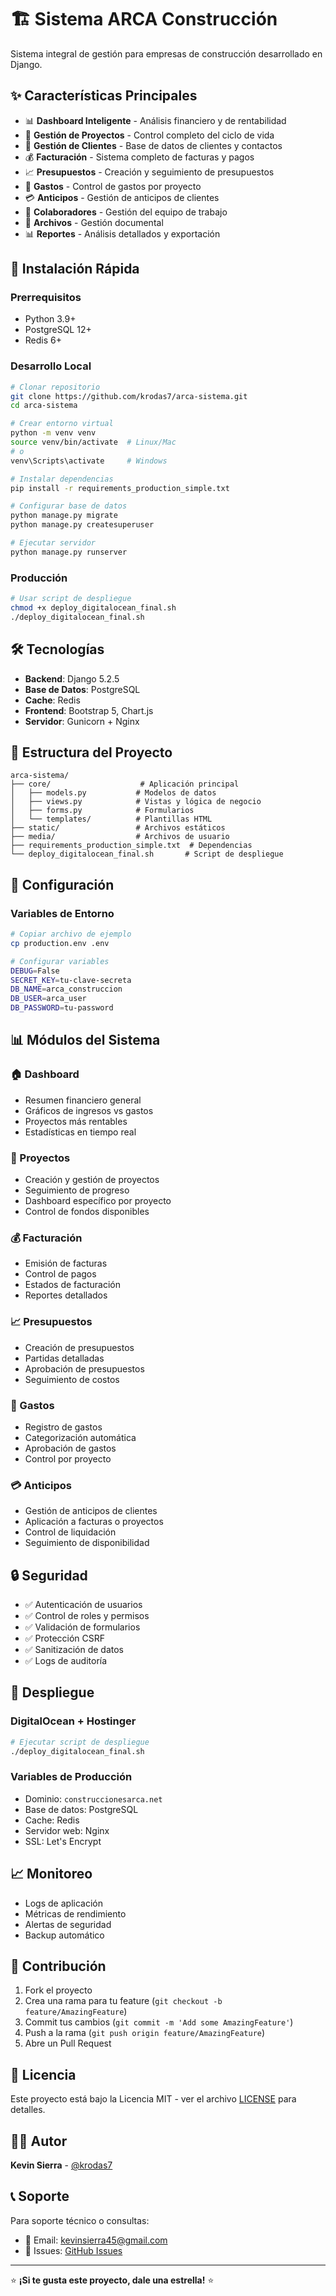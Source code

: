 # 🏗️ Sistema ARCA Construcción

Sistema integral de gestión para empresas de construcción desarrollado en Django.

## ✨ Características Principales

- 📊 **Dashboard Inteligente** - Análisis financiero y de rentabilidad
- 🏢 **Gestión de Proyectos** - Control completo del ciclo de vida
- 👥 **Gestión de Clientes** - Base de datos de clientes y contactos
- 💰 **Facturación** - Sistema completo de facturas y pagos
- 📈 **Presupuestos** - Creación y seguimiento de presupuestos
- 🧾 **Gastos** - Control de gastos por proyecto
- 💳 **Anticipos** - Gestión de anticipos de clientes
- 👷 **Colaboradores** - Gestión del equipo de trabajo
- 📁 **Archivos** - Gestión documental
- 📊 **Reportes** - Análisis detallados y exportación

## 🚀 Instalación Rápida

### Prerrequisitos
- Python 3.9+
- PostgreSQL 12+
- Redis 6+

### Desarrollo Local
```bash
# Clonar repositorio
git clone https://github.com/krodas7/arca-sistema.git
cd arca-sistema

# Crear entorno virtual
python -m venv venv
source venv/bin/activate  # Linux/Mac
# o
venv\Scripts\activate     # Windows

# Instalar dependencias
pip install -r requirements_production_simple.txt

# Configurar base de datos
python manage.py migrate
python manage.py createsuperuser

# Ejecutar servidor
python manage.py runserver
```

### Producción
```bash
# Usar script de despliegue
chmod +x deploy_digitalocean_final.sh
./deploy_digitalocean_final.sh
```

## 🛠️ Tecnologías

- **Backend**: Django 5.2.5
- **Base de Datos**: PostgreSQL
- **Cache**: Redis
- **Frontend**: Bootstrap 5, Chart.js
- **Servidor**: Gunicorn + Nginx

## 📁 Estructura del Proyecto

```
arca-sistema/
├── core/                    # Aplicación principal
│   ├── models.py           # Modelos de datos
│   ├── views.py            # Vistas y lógica de negocio
│   ├── forms.py            # Formularios
│   └── templates/          # Plantillas HTML
├── static/                 # Archivos estáticos
├── media/                  # Archivos de usuario
├── requirements_production_simple.txt  # Dependencias
└── deploy_digitalocean_final.sh       # Script de despliegue
```

## 🔧 Configuración

### Variables de Entorno
```bash
# Copiar archivo de ejemplo
cp production.env .env

# Configurar variables
DEBUG=False
SECRET_KEY=tu-clave-secreta
DB_NAME=arca_construccion
DB_USER=arca_user
DB_PASSWORD=tu-password
```

## 📊 Módulos del Sistema

### 🏠 Dashboard
- Resumen financiero general
- Gráficos de ingresos vs gastos
- Proyectos más rentables
- Estadísticas en tiempo real

### 🏢 Proyectos
- Creación y gestión de proyectos
- Seguimiento de progreso
- Dashboard específico por proyecto
- Control de fondos disponibles

### 💰 Facturación
- Emisión de facturas
- Control de pagos
- Estados de facturación
- Reportes detallados

### 📈 Presupuestos
- Creación de presupuestos
- Partidas detalladas
- Aprobación de presupuestos
- Seguimiento de costos

### 🧾 Gastos
- Registro de gastos
- Categorización automática
- Aprobación de gastos
- Control por proyecto

### 💳 Anticipos
- Gestión de anticipos de clientes
- Aplicación a facturas o proyectos
- Control de liquidación
- Seguimiento de disponibilidad

## 🔒 Seguridad

- ✅ Autenticación de usuarios
- ✅ Control de roles y permisos
- ✅ Validación de formularios
- ✅ Protección CSRF
- ✅ Sanitización de datos
- ✅ Logs de auditoría

## 🚀 Despliegue

### DigitalOcean + Hostinger
```bash
# Ejecutar script de despliegue
./deploy_digitalocean_final.sh
```

### Variables de Producción
- Dominio: `construccionesarca.net`
- Base de datos: PostgreSQL
- Cache: Redis
- Servidor web: Nginx
- SSL: Let's Encrypt

## 📈 Monitoreo

- Logs de aplicación
- Métricas de rendimiento
- Alertas de seguridad
- Backup automático

## 🤝 Contribución

1. Fork el proyecto
2. Crea una rama para tu feature (`git checkout -b feature/AmazingFeature`)
3. Commit tus cambios (`git commit -m 'Add some AmazingFeature'`)
4. Push a la rama (`git push origin feature/AmazingFeature`)
5. Abre un Pull Request

## 📄 Licencia

Este proyecto está bajo la Licencia MIT - ver el archivo [LICENSE](LICENSE) para detalles.

## 👨‍💻 Autor

**Kevin Sierra** - [@krodas7](https://github.com/krodas7)

## 📞 Soporte

Para soporte técnico o consultas:
- 📧 Email: kevinsierra45@gmail.com
- 🐛 Issues: [GitHub Issues](https://github.com/krodas7/arca-sistema/issues)

---

⭐ **¡Si te gusta este proyecto, dale una estrella!** ⭐